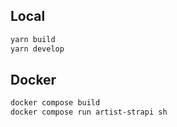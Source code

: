 ## Local

```bash
yarn build
yarn develop
```

## Docker

```bash
docker compose build
docker compose run artist-strapi sh
```
